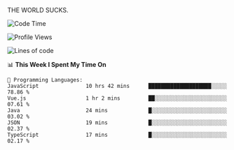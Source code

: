 THE WORLD SUCKS.

<!--START_SECTION:waka-->
![Code Time](http://img.shields.io/badge/Code%20Time-466%20hrs%2033%20mins-blue)

![Profile Views](http://img.shields.io/badge/Profile%20Views-0-blue)

![Lines of code](https://img.shields.io/badge/From%20Hello%20World%20I%27ve%20Written-2.1%20million%20lines%20of%20code-blue)

📊 **This Week I Spent My Time On** 

```text
💬 Programming Languages: 
JavaScript               10 hrs 42 mins      ████████████████████░░░░░   78.86 % 
Vue.js                   1 hr 2 mins         ██░░░░░░░░░░░░░░░░░░░░░░░   07.61 % 
Java                     24 mins             █░░░░░░░░░░░░░░░░░░░░░░░░   03.02 % 
JSON                     19 mins             █░░░░░░░░░░░░░░░░░░░░░░░░   02.37 % 
TypeScript               17 mins             █░░░░░░░░░░░░░░░░░░░░░░░░   02.17 % 
```


<!--END_SECTION:waka-->
